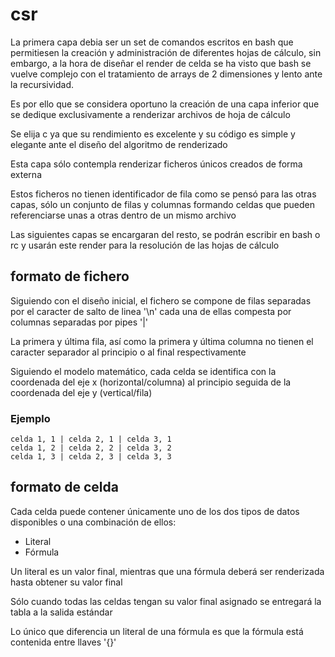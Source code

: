 # csr
La primera capa debia ser un set de comandos escritos en bash que permitiesen
la creación y administración de diferentes hojas de cálculo, sin embargo, a la
hora de diseñar el render de celda se ha visto que bash se vuelve complejo con
el tratamiento de arrays de 2 dimensiones y lento ante la recursividad.

Es por ello que se considera oportuno la creación de una capa inferior que se
dedique exclusivamente a renderizar archivos de hoja de cálculo

Se elija c ya que su rendimiento es excelente y su código es simple y elegante
ante el diseño del algoritmo de renderizado

Esta capa sólo contempla renderizar ficheros únicos creados de forma externa

Estos ficheros no tienen identificador de fila como se pensó para las otras
capas, sólo un conjunto de filas y columnas formando celdas que pueden
referenciarse unas a otras dentro de un mismo archivo

Las siguientes capas se encargaran del resto, se podrán escribir en bash o rc
y usarán este render para la resolución de las hojas de cálculo


## formato de fichero
Siguiendo con el diseño inicial, el fichero se compone de filas separadas por
el caracter de salto de linea '\n' cada una de ellas compesta por columnas
separadas por pipes '|'

La primera y última fila, así como la primera y última columna no tienen
el caracter separador al principio o al final respectivamente

Siguiendo el modelo matemático, cada celda se identifica con la coordenada del
eje x (horizontal/columna) al principio seguida de la coordenada del eje y
(vertical/fila)

### Ejemplo
    celda 1, 1 | celda 2, 1 | celda 3, 1
    celda 1, 2 | celda 2, 2 | celda 3, 2
    celda 1, 3 | celda 2, 3 | celda 3, 3


## formato de celda
Cada celda puede contener únicamente uno de los dos tipos de datos disponibles
o una combinación de ellos:
- Literal
- Fórmula

Un literal es un valor final, mientras que una fórmula deberá ser renderizada
hasta obtener su valor final

Sólo cuando todas las celdas tengan su valor final asignado se entregará la
tabla a la salida estándar

Lo único que diferencia un literal de una fórmula es que la fórmula está
contenida entre llaves '{}'

